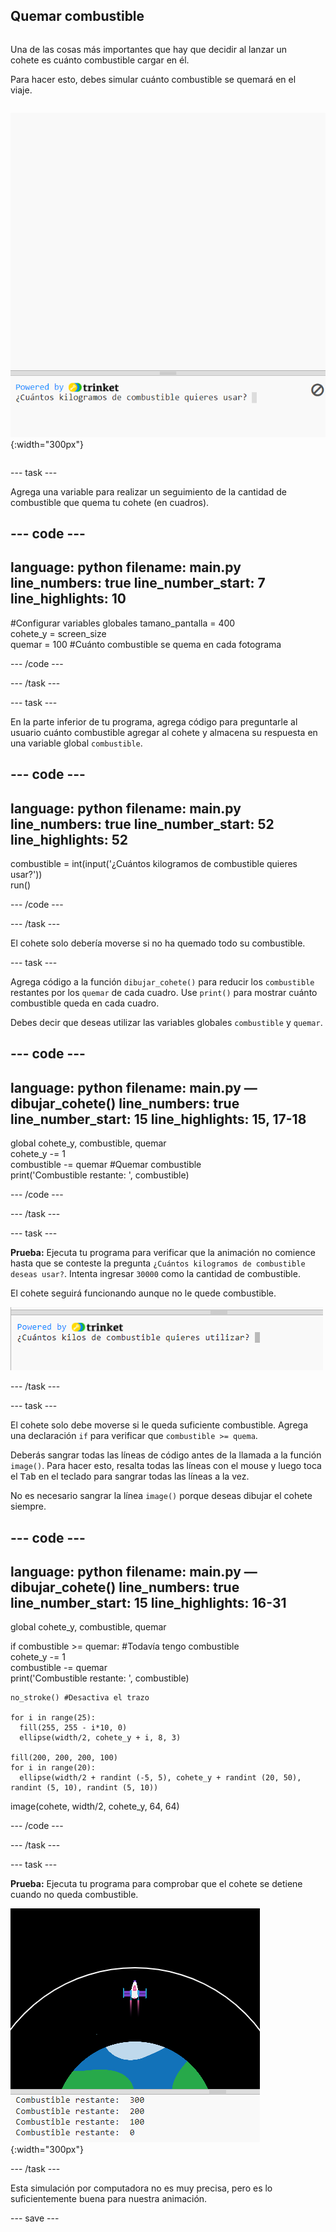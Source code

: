 ## Quemar combustible

<div style="display: flex; flex-wrap: wrap">
<div style="flex-basis: 200px; flex-grow: 1; margin-right: 15px;">

Una de las cosas más importantes que hay que decidir al lanzar un cohete es cuánto combustible cargar en él. 

Para hacer esto, debes simular cuánto combustible se quemará en el viaje.
</div>

![El programa con una pregunta en el área de salida preguntando cuánto combustible se requiere.](images/burn_question_full.png){:width="300px"}

</div>

--- task ---

Agrega una variable para realizar un seguimiento de la cantidad de combustible que quema tu cohete (en cuadros).

--- code ---
---
language: python 
filename: main.py 
line_numbers: true 
line_number_start: 7
line_highlights: 10
---

#Configurar variables globales
tamano_pantalla = 400   
cohete_y = screen_size  
quemar = 100 #Cuánto combustible se quema en cada fotograma

--- /code ---

--- /task ---


--- task ---

En la parte inferior de tu programa, agrega código para preguntarle al usuario cuánto combustible agregar al cohete y almacena su respuesta en una variable global `combustible`.

--- code ---
---
language: python 
filename: main.py 
line_numbers: true 
line_number_start: 52
line_highlights: 52
---

combustible = int(input('¿Cuántos kilogramos de combustible quieres usar?'))   
run()

--- /code ---

--- /task ---

El cohete solo debería moverse si no ha quemado todo su combustible.

--- task ---

Agrega código a la función `dibujar_cohete()` para reducir los `combustible` restantes por los `quemar` de cada cuadro. Use `print()` para mostrar cuánto combustible queda en cada cuadro.

Debes decir que deseas utilizar las variables globales `combustible` y `quemar`.

--- code ---
---
language: python 
filename: main.py — dibujar_cohete() 
line_numbers: true 
line_number_start: 15
line_highlights: 15, 17-18
---

  global cohete_y, combustible, quemar   
  cohete_y -= 1   
  combustible -= quemar #Quemar combustible   
  print('Combustible restante: ', combustible)

--- /code ---

--- /task ---

--- task ---

**Prueba:** Ejecuta tu programa para verificar que la animación no comience hasta que se conteste la pregunta `¿Cuántos kilogramos de combustible deseas usar?`. Intenta ingresar `30000` como la cantidad de combustible.

El cohete seguirá funcionando aunque no le quede combustible.

![El programa con una pregunta en el área de salida preguntando cuánto combustible se requiere.](images/burn_question.png)

--- /task ---

--- task ---

El cohete solo debe moverse si le queda suficiente combustible. Agrega una declaración `if` para verificar que `combustible >= quema`.

Deberás sangrar todas las líneas de código antes de la llamada a la función `image()`. Para hacer esto, resalta todas las líneas con el mouse y luego toca el <kbd>Tab</kbd> en el teclado para sangrar todas las líneas a la vez.

No es necesario sangrar la línea `image()` porque deseas dibujar el cohete siempre.

--- code ---
---
language: python 
filename: main.py — dibujar_cohete() 
line_numbers: true 
line_number_start: 15
line_highlights: 16-31
---

  global cohete_y, combustible, quemar

  if combustible >= quemar: #Todavía tengo combustible   
    cohete_y -= 1   
    combustible -= quemar   
    print('Combustible restante: ', combustible)   

    no_stroke() #Desactiva el trazo   
    
    for i in range(25):   
      fill(255, 255 - i*10, 0)   
      ellipse(width/2, cohete_y + i, 8, 3)    
    
    fill(200, 200, 200, 100)   
    for i in range(20):   
      ellipse(width/2 + randint (-5, 5), cohete_y + randint (20, 50), randint (5, 10), randint (5, 10))

  image(cohete, width/2, cohete_y, 64, 64)

--- /code ---

--- /task ---

--- task ---

**Prueba:** Ejecuta tu programa para comprobar que el cohete se detiene cuando no queda combustible.

![Imagen de un cohete en el centro de la pantalla con la declaración "Combustible restante: 0".](images/burn_empty.png){:width="300px"}

--- /task ---

Esta simulación por computadora no es muy precisa, pero es lo suficientemente buena para nuestra animación.

--- save ---

